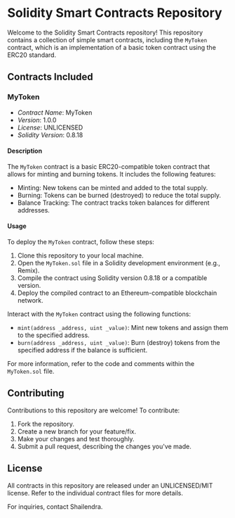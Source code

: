 # Solidity Smart Contracts Repository

Welcome to the Solidity Smart Contracts repository! This repository contains a collection of simple smart contracts, including the `MyToken` contract, which is an implementation of a basic token contract using the ERC20 standard.

## Contracts Included

### MyToken

- *Contract Name*: MyToken
- *Version*: 1.0.0
- *License*: UNLICENSED
- *Solidity Version*: 0.8.18

#### Description

The `MyToken` contract is a basic ERC20-compatible token contract that allows for minting and burning tokens. It includes the following features:

- Minting: New tokens can be minted and added to the total supply.
- Burning: Tokens can be burned (destroyed) to reduce the total supply.
- Balance Tracking: The contract tracks token balances for different addresses.

#### Usage

To deploy the `MyToken` contract, follow these steps:

1. Clone this repository to your local machine.
2. Open the `MyToken.sol` file in a Solidity development environment (e.g., Remix).
3. Compile the contract using Solidity version 0.8.18 or a compatible version.
4. Deploy the compiled contract to an Ethereum-compatible blockchain network.

Interact with the `MyToken` contract using the following functions:

- `mint(address _address, uint _value)`: Mint new tokens and assign them to the specified address.
- `burn(address _address, uint _value)`: Burn (destroy) tokens from the specified address if the balance is sufficient.

For more information, refer to the code and comments within the `MyToken.sol` file.

## Contributing

Contributions to this repository are welcome! To contribute:

1. Fork the repository.
2. Create a new branch for your feature/fix.
3. Make your changes and test thoroughly.
4. Submit a pull request, describing the changes you've made.

## License

All contracts in this repository are released under an UNLICENSED/MIT license. Refer to the individual contract files for more details.

For inquiries, contact Shailendra.

